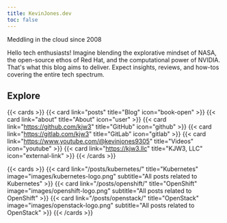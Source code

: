```yaml
---
title: KevinJones.dev
toc: false
---
```


Meddling in the cloud since 2008

Hello tech enthusiasts! Imagine blending the explorative mindset of NASA, the open-source ethos of Red Hat, and the computational power of NVIDIA. That's what this blog aims to deliver. Expect insights, reviews, and how-tos covering the entire tech spectrum.

## Explore

{{< cards >}}
  {{< card link="posts" title="Blog" icon="book-open" >}}
  {{< card link="about" title="About" icon="user" >}}
  {{< card link="https://github.com/kjw3" title="GitHub" icon="github" >}}
  {{< card link="https://gitlab.com/kjw3" title="GitLab" icon="gitlab" >}}
  {{< card link="https://www.youtube.com/@kevinjones9305" title="Videos" icon="youtube" >}}
  {{< card link="https://kjw3.llc" title="KJW3, LLC" icon="external-link" >}}
{{< /cards >}}

{{< cards >}}
  {{< card link="/posts/kubernetes/" title="Kubernetes" image="images/kubernetes-logo.png" subtitle="All posts related to Kubernetes" >}}
  {{< card link="/posts/openshift/" title="OpenShift" image="images/openshift-logo.png" subtitle="All posts related to OpenShift" >}}
  {{< card link="/posts/openstack/" title="OpenStack" image="images/openstack-logo.png" subtitle="All posts related to OpenStack" >}}
{{< /cards >}}


